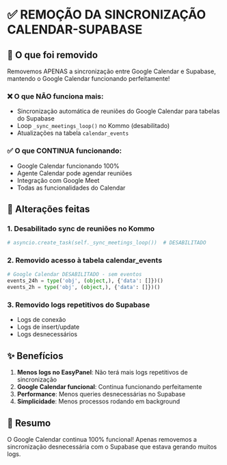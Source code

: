 # ✅ REMOÇÃO DA SINCRONIZAÇÃO CALENDAR-SUPABASE

## 🎯 O que foi removido

Removemos APENAS a sincronização entre Google Calendar e Supabase, mantendo o Google Calendar funcionando perfeitamente!

### ❌ O que NÃO funciona mais:
- Sincronização automática de reuniões do Google Calendar para tabelas do Supabase
- Loop `_sync_meetings_loop()` no Kommo (desabilitado)
- Atualizações na tabela `calendar_events`

### ✅ O que CONTINUA funcionando:
- Google Calendar funcionando 100%
- Agente Calendar pode agendar reuniões
- Integração com Google Meet
- Todas as funcionalidades do Calendar

## 🔧 Alterações feitas

### 1. Desabilitado sync de reuniões no Kommo
```python
# asyncio.create_task(self._sync_meetings_loop())  # DESABILITADO
```

### 2. Removido acesso à tabela calendar_events
```python
# Google Calendar DESABILITADO - sem eventos
events_24h = type('obj', (object,), {'data': []})()
events_2h = type('obj', (object,), {'data': []})()
```

### 3. Removido logs repetitivos do Supabase
- Logs de conexão
- Logs de insert/update
- Logs desnecessários

## ✨ Benefícios

1. **Menos logs no EasyPanel**: Não terá mais logs repetitivos de sincronização
2. **Google Calendar funcional**: Continua funcionando perfeitamente
3. **Performance**: Menos queries desnecessárias no Supabase
4. **Simplicidade**: Menos processos rodando em background

## 📝 Resumo

O Google Calendar continua 100% funcional! Apenas removemos a sincronização desnecessária com o Supabase que estava gerando muitos logs.